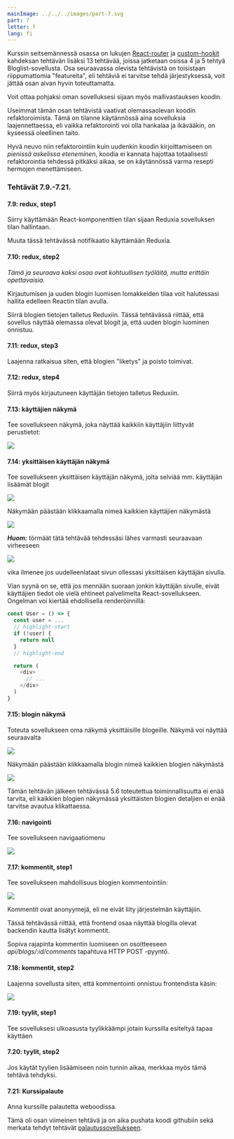 ```yaml
---
mainImage: ../../../images/part-7.svg
part: 7
letter: f
lang: fi
---
```


<div class="content">

Kurssin seitsemännessä osassa on lukujen [React-router](/osa7/react_router) ja [custom-hookit](/osa7/custom_hookit) kahdeksan tehtävän lisäksi 13 tehtävää, joissa jatketaan osissa 4 ja 5 tehtyä Bloglist-sovellusta.  Osa seuraavassa olevista tehtävistä on toisistaan riippumattomia "featureita", eli tehtäviä ei tarvitse tehdä järjestyksessä, voit jättää osan aivan hyvin toteuttamatta.

Voit ottaa pohjaksi oman sovelluksesi sijaan myös mallivastauksen koodin.

Useimmat tämän osan tehtävistä vaativat olemassaolevan koodin refaktoroimista. Tämä on tilanne käytännössä aina sovelluksia laajennettaessa, eli vaikka refaktorointi voi olla hankalaa ja ikävääkin, on kyseessä oleellinen taito.

Hyvä neuvo niin refaktorointiin kuin uudenkin koodin kirjoittamiseen on <i>pienissä askelissa eteneminen</i>, koodia ei kannata hajottaa totaalisesti refaktorointia tehdessä pitkäksi aikaa, se on käytännössä varma resepti hermojen menettämiseen.

</div>

<div class="tasks">

### Tehtävät 7.9.-7.21.

#### 7.9: redux, step1

Siirry käyttämään React-komponenttien tilan sijaan Reduxia sovelluksen tilan hallintaan.

Muuta tässä tehtävässä notifikaatio käyttämään Reduxia.

#### 7.10: redux, step2

<i>Tämä ja seuraava kaksi osaa ovat kohtuullisen työläitä, mutta erittäin opettavaisia.</i>

Kirjautumisen ja uuden blogin luomisen lomakkeiden tilaa voit halutessasi hallita edelleen Reactin tilan avulla. 

Siirrä blogien tietojen talletus Reduxiin. Tässä tehtävässä riittää, että sovellus näyttää olemassa olevat blogit ja, että uuden blogin luominen onnistuu.

#### 7.11: redux, step3

Laajenna ratkaisua siten, että blogien "liketys" ja poisto toimivat.

#### 7.12: redux, step4

Siirrä myös kirjautuneen käyttäjän tietojen talletus Reduxiin.

#### 7.13: käyttäjien näkymä

Tee sovellukseen näkymä, joka näyttää kaikkiin käyttäjiin liittyvät perustietot:

![](../../images/7/41.png)

#### 7.14: yksittäisen käyttäjän näkymä

Tee sovellukseen yksittäisen käyttäjän näkymä, jolta selviää mm. käyttäjän lisäämät blogit

![](../../images/7/44.png)

Näkymään päästään klikkaamalla nimeä kaikkien käyttäjien näkymästä

![](../../images/7/43.png)

<i>**Huom:**</i> törmäät tätä tehtävää tehdessäsi lähes varmasti seuraavaan virheeseen

![](../../images/7/42ea.png)

vika ilmenee jos uudelleenlataat sivun ollessasi yksittäisen käyttäjän sivulla. 

Vian syynä on se, että jos mennään suoraan jonkin käyttäjän sivulle, eivät käyttäjien tiedot ole vielä ehtineet palvelimelta React-sovellukseen. Ongelman voi kiertää ehdollisella renderöinnillä:

```js
const User = () => {
  const user = ...
  // highlight-start
  if (!user) {
    return null
  }
  // highlight-end

  return (
    <div>
      // ...
    </div>
  )
}
```

#### 7.15: blogin näkymä

Toteuta sovellukseen oma näkymä yksittäisille blogeille. Näkymä voi näyttää seuraavalta

![](../../images/7/45.png)

Näkymään päästään klikkaamalla blogin nimeä kaikkien blogien näkymästä

![](../../images/7/46.png)

Tämän tehtävän jälkeen tehtävässä 5.6 toteutettua toiminnallisuutta ei enää tarvita, eli kaikkien blogien näkymässä yksittäisten blogien detaljien ei enää tarvitse avautua klikattaessa.

#### 7.16: navigointi

Tee sovellukseen navigaatiomenu

![](../../images/7/47.png)

#### 7.17: kommentit, step1

Tee sovellukseen mahdollisuus blogien kommentointiin:

![](../../images/7/48.png)

Kommentit ovat anonyymejä, eli ne eivät liity järjestelmän käyttäjiin.

Tässä tehtävässä riittää, että frontend osaa näyttää blogilla olevat backendin kautta lisätyt kommentit.

Sopiva rajapinta kommentin luomiseen on osoitteeseen <i>api/blogs/:id/comments</i> tapahtuva HTTP POST -pyyntö.

#### 7.18: kommentit, step2

Laajenna sovellusta siten, että kommentointi onnistuu frontendista käsin:

![](../../images/7/49.png)

#### 7.19: tyylit, step1

Tee sovelluksesi ulkoasusta tyylikkäämpi jotain kurssilla esiteltyä tapaa käyttäen

#### 7.20: tyylit, step2

Jos käytät tyylien lisäämiseen noin tunnin aikaa, merkkaa myös tämä tehtävä tehdyksi.

#### 7.21: Kurssipalaute

Anna kurssille palautetta weboodissa.

Tämä oli osan viimeinen tehtävä ja on aika pushata koodi githubiin sekä merkata tehdyt tehtävät [palautussovellukseen](https://studies.cs.helsinki.fi/stats/courses/fullstackopen).


</div>
